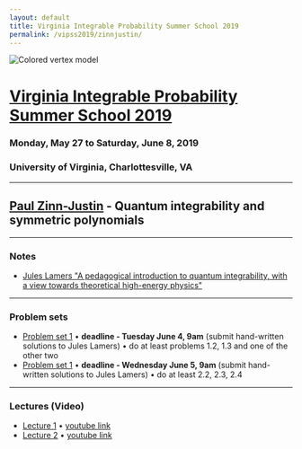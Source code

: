 ```yaml
---
layout: default
title: Virginia Integrable Probability Summer School 2019
permalink: /vipss2019/zinnjustin/
---
```


<img src="{{site.url}}/img/color-vertex.jpg" style="max-width:100%" alt="Colored vertex model">

# <a href="{{site.url}}/vipss2019/">Virginia Integrable Probability Summer School 2019</a>

### Monday, May 27 to Saturday, June 8, 2019

### University of Virginia, Charlottesville, VA

---

## <a href="http://blogs.unimelb.edu.au/paul-zinn-justin/">Paul Zinn-Justin</a> - Quantum integrability and symmetric polynomials

---

### Notes

- [Jules Lamers "A pedagogical introduction to quantum integrability, with a view towards theoretical high-energy physics"](https://arxiv.org/abs/1501.06805)


--- 

### Problem sets

- [Problem set 1]({{site.url}}/vipss2019/zinnjustin/ZJ1_tutorial.pdf) &bull; **deadline - Tuesday June 4, 9am** (submit hand-written solutions to Jules Lamers) &bull; do at least problems 1.2, 1.3 and one of the other two
- [Problem set 1]({{site.url}}/vipss2019/zinnjustin/ZJ2_tutorial.pdf) &bull; **deadline - Wednesday June 5, 9am** (submit hand-written solutions to Jules Lamers) &bull; do at least 2.2, 2.3, 2.4

---

### Lectures (Video)

- [Lecture 1](http://vipss19-lect.s3-website-us-east-1.amazonaws.com/ZinnJustin-1.mp4) &bull; [youtube link](https://youtu.be/5pcYpujuvX8)
- [Lecture 2](http://vipss19-lect.s3-website-us-east-1.amazonaws.com/ZinnJustin-2.mp4) &bull; [youtube link](https://youtu.be/wU3ic0VOKjI)
